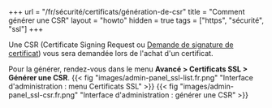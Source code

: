 +++
url = "/fr/sécurité/certificats/génération-de-csr"
title = "Comment générer une CSR"
layout = "howto"
hidden = true
tags = ["https", "sécurité", "ssl"]
+++

Une CSR (Certificate Signing Request ou [Demande de signature de certificat](https://fr.wikipedia.org/wiki/Demande_de_signature_de_certificat)) vous sera demandée lors de l'achat d'un certificat.

Pour la générer, rendez-vous dans le menu **Avancé > Certificats SSL > Générer une CSR**.
{{< fig "images/admin-panel_ssl-list.fr.png" "Interface d'administration : menu Certificats SSL" >}}
{{< fig "images/admin-panel_ssl-csr.fr.png" "Interface d'administration : générer une CSR" >}}
